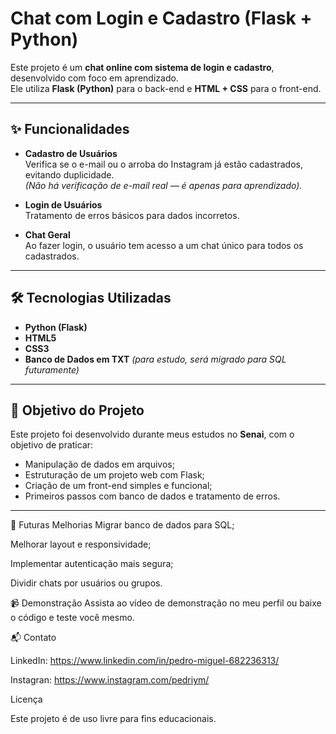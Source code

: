 # Chat com Login e Cadastro (Flask + Python)

Este projeto é um **chat online com sistema de login e cadastro**, desenvolvido com foco em aprendizado.  
Ele utiliza **Flask (Python)** para o back-end e **HTML + CSS** para o front-end.

---

## ✨ Funcionalidades

- **Cadastro de Usuários**  
  Verifica se o e-mail ou o arroba do Instagram já estão cadastrados, evitando duplicidade.  
  *(Não há verificação de e-mail real — é apenas para aprendizado).*

- **Login de Usuários**  
  Tratamento de erros básicos para dados incorretos.

- **Chat Geral**  
  Ao fazer login, o usuário tem acesso a um chat único para todos os cadastrados.

---

## 🛠 Tecnologias Utilizadas

- **Python (Flask)**
- **HTML5**
- **CSS3**
- **Banco de Dados em TXT** *(para estudo, será migrado para SQL futuramente)*

---

## 🎯 Objetivo do Projeto

Este projeto foi desenvolvido durante meus estudos no **Senai**, com o objetivo de praticar:  
- Manipulação de dados em arquivos;  
- Estruturação de um projeto web com Flask;  
- Criação de um front-end simples e funcional;  
- Primeiros passos com banco de dados e tratamento de erros.

---

📌 Futuras Melhorias
Migrar banco de dados para SQL;

Melhorar layout e responsividade;

Implementar autenticação mais segura;

Dividir chats por usuários ou grupos.

📹 Demonstração
Assista ao vídeo de demonstração no meu perfil ou baixe o código e teste você mesmo.

📬 Contato

LinkedIn: https://www.linkedin.com/in/pedro-miguel-682236313/

Instagran: https://www.instagram.com/pedriym/

Licença

Este projeto é de uso livre para fins educacionais.
